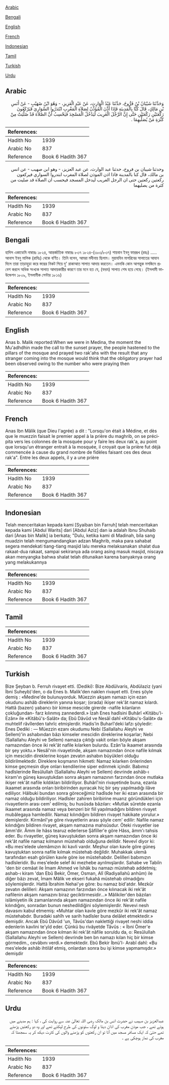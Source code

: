 [Arabic](#arabic)

[Bengali](#bengali)

[English](#english)

[French](#french)

[Indonesian](#indonesian)

[Tamil](#tamil)

[Turkish](#turkish)

[Urdu](#urdu)

## Arabic


<div dir="rtl" lang="ar" style={{fontSize:'larger',backgroundColor:'#f8f9fa',padding:20}}>
وَحَدَّثَنَا شَيْبَانُ بْنُ فَرُّوخَ، حَدَّثَنَا عَبْدُ الْوَارِثِ، عَنْ عَبْدِ الْعَزِيزِ، - وَهُوَ ابْنُ صُهَيْبٍ - عَنْ أَنَسِ بْنِ مَالِكٍ، قَالَ كُنَّا بِالْمَدِينَةِ فَإِذَا أَذَّنَ الْمُؤَذِّنُ لِصَلاَةِ الْمَغْرِبِ ابْتَدَرُوا السَّوَارِيَ فَيَرْكَعُونَ رَكْعَتَيْنِ رَكْعَتَيْنِ حَتَّى إِنَّ الرَّجُلَ الْغَرِيبَ لَيَدْخُلُ الْمَسْجِدَ فَيَحْسِبُ أَنَّ الصَّلاَةَ قَدْ صُلِّيَتْ مِنْ كَثْرَةِ مَنْ يُصَلِّيهِمَا ‏.‏
</div>
<div style={{backgroundColor:'#f8f9fa',padding:20, marginBottom: 10}}><table> <thead> <tr> <th>References:</th> <th></th> </tr> </thead> <tbody><tr><td>Hadith No</td><td>1939</td></tr><tr><td>Arabic No</td><td>837</td></tr><tr><td>Reference</td><td>Book 6 Hadith 367</td></tr></tbody></table></div>


<div dir="rtl" lang="ar" style={{fontSize:'larger',backgroundColor:'#f8f9fa',padding:20}}>
وحدثنا شيبان بن فروخ، حدثنا عبد الوارث، عن عبد العزيز، - وهو ابن صهيب - عن انس بن مالك، قال كنا بالمدينة فاذا اذن الموذن لصلاة المغرب ابتدروا السواري فيركعون ركعتين ركعتين حتى ان الرجل الغريب ليدخل المسجد فيحسب ان الصلاة قد صليت من كثرة من يصليهما
</div>
<div style={{backgroundColor:'#f8f9fa',padding:20, marginBottom: 10}}><table> <thead> <tr> <th>References:</th> <th></th> </tr> </thead> <tbody><tr><td>Hadith No</td><td>1939</td></tr><tr><td>Arabic No</td><td>837</td></tr><tr><td>Reference</td><td>Book 6 Hadith 367</td></tr></tbody></table></div>

## Bengali


<div dir="ltr" lang="bn" style={{fontSize:'larger',backgroundColor:'#f8f9fa',padding:20}}>
হাদিস একাডেমি নাম্বারঃ ১৮২৪, আন্তর্জাতিক নাম্বারঃ ৮৩৭ ১৮২৪-(৩০৩/৮৩৭) শায়বান ইবনু ফাররূখ (রহঃ) ..... আনাস ইবনু মালিক (রাযিঃ) থেকে বর্ণিত। তিনি বলেন, আমরা মদীনায় ছিলাম। মুয়াযযিন মাগরিবের সালাতের আযান দিলে তারা তাড়াহুড়া করে স্তম্ভের নিকট গিয়ে দু' রাকাআত সালাত আদায় করতেন। এমনকি কোন আগন্তুক মসজিদে প্রবেশ করলে অধিক সংখ্যক সালাত আদায়কারীর কারণে তার মনে হত যে, (ফরয) সালাত শেষ হয়ে গেছে। (ইসলামী ফাউন্ডেশন ১৮০৯, ইসলামীক সেন্টার ১৮১৬)
</div>
<div style={{backgroundColor:'#f8f9fa',padding:20, marginBottom: 10}}><table> <thead> <tr> <th>References:</th> <th></th> </tr> </thead> <tbody><tr><td>Hadith No</td><td>1939</td></tr><tr><td>Arabic No</td><td>837</td></tr><tr><td>Reference</td><td>Book 6 Hadith 367</td></tr></tbody></table></div>

## English


<div dir="ltr" lang="en" style={{fontSize:'larger',backgroundColor:'#f8f9fa',padding:20}}>
Anas b. Malik reported:When we were in Medina, the moment the Mu'adhdhin made the call to the sunset prayer, the people hastened to the pillars of the mosque and prayed two rak'ahs with the result that any stranger coming into the mosque would think that the obligatory prayer had been observed owing to the number who were praying then
</div>
<div style={{backgroundColor:'#f8f9fa',padding:20, marginBottom: 10}}><table> <thead> <tr> <th>References:</th> <th></th> </tr> </thead> <tbody><tr><td>Hadith No</td><td>1939</td></tr><tr><td>Arabic No</td><td>837</td></tr><tr><td>Reference</td><td>Book 6 Hadith 367</td></tr></tbody></table></div>

## French


<div dir="ltr" lang="fr" style={{fontSize:'larger',backgroundColor:'#f8f9fa',padding:20}}>
Anas Ibn Mâlik (que Dieu l'agrée) a dit : "Lorsqu'on était à Médine, et dès que le muezzin faisait le premier appel à la prière du maghrib, on se précipita vers les colonnes de la mosquée pour y faire les deux rak'a, au point que lorsqu'un étranger entrait à la mosquée, il croyait que la prière fut déjà commencée à cause du grand nombre de fidèles faisant ces des deux rak'a". Entre les deux appels, il y a une prière
</div>
<div style={{backgroundColor:'#f8f9fa',padding:20, marginBottom: 10}}><table> <thead> <tr> <th>References:</th> <th></th> </tr> </thead> <tbody><tr><td>Hadith No</td><td>1939</td></tr><tr><td>Arabic No</td><td>837</td></tr><tr><td>Reference</td><td>Book 6 Hadith 367</td></tr></tbody></table></div>

## Indonesian


<div dir="ltr" lang="id" style={{fontSize:'larger',backgroundColor:'#f8f9fa',padding:20}}>
Telah menceritakan kepada kami [Syaiban bin Farruh] telah menceritakan kepada kami [Abdul Warits] dari [Abdul Aziz] dan ia adalah Ibnu Shuhaib dari [Anas bin Malik] ia berkata; "Dulu, ketika kami di Madinah, bila sang muadzin telah mengumandangkan adzan Maghrib, maka para sahabat segera mendekati tiang-tiang masjid lalu mereka melaksanakan shalat dua rakaat-dua rakaat, sampai sekiranya ada orang asing masuk masjid, niscaya akan menyangka bahwa shalat telah ditunaikan karena banyaknya orang yang melakukannya
</div>
<div style={{backgroundColor:'#f8f9fa',padding:20, marginBottom: 10}}><table> <thead> <tr> <th>References:</th> <th></th> </tr> </thead> <tbody><tr><td>Hadith No</td><td>1939</td></tr><tr><td>Arabic No</td><td>837</td></tr><tr><td>Reference</td><td>Book 6 Hadith 367</td></tr></tbody></table></div>

## Tamil


<div dir="ltr" lang="ta" style={{fontSize:'larger',backgroundColor:'#f8f9fa',padding:20}}>

</div>
<div style={{backgroundColor:'#f8f9fa',padding:20, marginBottom: 10}}><table> <thead> <tr> <th>References:</th> <th></th> </tr> </thead> <tbody><tr><td>Hadith No</td><td>1939</td></tr><tr><td>Arabic No</td><td>837</td></tr><tr><td>Reference</td><td>Book 6 Hadith 367</td></tr></tbody></table></div>

## Turkish


<div dir="ltr" lang="tr" style={{fontSize:'larger',backgroundColor:'#f8f9fa',padding:20}}>
Bize Şeyban b. Ferruh rivayet etti. (Dediki): Bize Abdülvaris, Abdülaziz (yani İbni Suheyb)'den, o da Enes b. Malik'den naklen rivayet etti. Enes şöyle demiş : «Medine'de bulunuyorduk. Müezzin akşam namazı için ezan okudunu ashâb direklerin yanına koşar; (orada) ikişer rek'ât namaz kılardı. Hattâ (bazen) yabancı bir kimse mescide girerde -nafile kılanların çokluğundan- farz kılınmış zannederdi.» İzah Enes hadîsini Buhârî «Kitâbu'l-Ezân» ile «Kitâbü's-Salât» da; Ebû Dâvûd ve Nesâî dahî «Kitâbu's-Salât» da muhtelif râvîlerden tahrîc etmişlerdir. Hadis’in Buharî'deki lafzı şöyledir: Enes Dediki : — Müezzin ezanı okudumu Nebi (Sallallahu Aleyhi ve Sellem)'in ashabından bâzı kimseler mescidin direklerine koşarlar; Nebi (Sallallahu Aleyhi ve Sellem) namaza çıktığı vakit onları böyle akşam namazından önce iki rek'ât nafile kılarken bulurdu. Ezân'la ikaamet arasında bir şey yoktu.» Nesâî'nin rivayetinde, akşam namazından önce nafile kılmak için mescidin direklerine koşan zevatın ashabın büyükleri olduğu bildirilmektedir. Direklere koşmanın hikmeti: Namaz kılarken önlerinden kimse geçmesin diye onları kendilerine siper edinmek içindir. Babımız hadîslerinde Resûlullah (Sallallahu Aleyhi ve Sellem) devrinde ashâb-ı kiram'ın güneş kavuştukdan sonra akşam namazının farzından önce mutlaka ikişer rek'ât nafile kıldıkları bildiriliyor. Buhârî'nin rivayetinde buna, ezanla ikaamet arasında onları biribirinden ayıracak hiç bir şey yapılmadığı ilâve ediliyor. Hâlbuki bundan sonra göreceğimiz hadîsde her iki ezan arasında bir namaz olduğu bildiriliyor. Hadîsler zahiren biribirine muarız göründükleri için rivayetlerin arası cem' edilmiş; bu husûsda bâzıları: «Mutlak sûretde ezanla ikaamet arasında namaz veya benzeri bir fiil yapılmadığını bildiren rivayet mubâlegaya hamledilir. Namaz kılındığını bildiren rivayet hakikate yorulur.» demişlerdir. Kirmânî'ye göre rivayetlerin arası şöyle cem' edilir: Nafile namaz kılındığını bildiren rivayet, akşam namazına mahsûsdur. Öteki rivayetler ise âmm'dir. Âmm ile hâss tearuz ederlerse ŞâfiîIer'e göre Hâss, âmm'ı tahsis eder. Bu rivayetler, güneş kavuştukdan sonra akşam namazından önce iki rek'ât nafile namaz kılmanın müstehab olduğuna delildir. Nevevî diyor ki: «Bu mes'elede ulemâmızın iki kavli vardır. Meşhur olan kavle göre güneş kavuştuktan sonra nafile kılmak müstehab değildir. Muhakkak ulemâ tarafından esah görülen kavle göre ise müstehabdır. Delilleri babımızın hadîsleridir. Bu mes'elede selef iki mezhebe ayrılmışlardır. Sahabe ve Tabiîn 'den bir cemâat ile İmam Ahmed ve İshâk bu namazı müstehab addetmiş; ashab-ı kiram 'dan Ebû Bekir, Ömer, Osman, Alî (Radiyallahû anhûm) ile diğer bâzı zevat, İmam Mâlik ve ekseri fukahâ müstehab olmadığını söylemişlerdir. Hattâ İbrahim Nehai'ye göre: bu namaz bid'atdır. Mezkûr zevatın delilleri: Akşam namazının farzından önce kılınacak iki rek'ât nafilenin akşam namazını biraz geciktirmesidir...» MâIikiler'den bâzıları islâmiyetin ilk zamanlarında akşam namazından önce iki rek'ât nafile kılındığını, sonradan bunun neshedildiğini söylemişlerdir. Nevevi nesh davasını kabul etmemiş: «Muhtar olan kavle göre mezkûr iki rek'ât namaz müstehabdır. Buradaki sahîh ve sarih hadîsler buna delâlet etmektedir.» demişdir. Ancak Ebû Dâvûd 'un, Tâvûs'dan naklettiği rivayet neshi iddia edenlerin kavlini te'yîd eder. Çünkü bu rivâyetde Tâvûs : « İbni Ömer'e akşam namazından önce kılman iki rek'ât nâfile soruldu da, o: ResûluIIah (Sallallahu Aleyhi ve Sellem) devrinde ben bn namazı kılan hiç bir kimse görmedim., cevâbını verdi.» demektedir. Ebû Bekir İbnü'l- Arabî dahî: «Bu mes'elede ashâb ihtilâf etmiş, onlardan sonra bu işi kimse yapmamışdır.» demişdir
</div>
<div style={{backgroundColor:'#f8f9fa',padding:20, marginBottom: 10}}><table> <thead> <tr> <th>References:</th> <th></th> </tr> </thead> <tbody><tr><td>Hadith No</td><td>1939</td></tr><tr><td>Arabic No</td><td>837</td></tr><tr><td>Reference</td><td>Book 6 Hadith 367</td></tr></tbody></table></div>

## Urdu


<div dir="rtl" lang="ur" style={{fontSize:'larger',backgroundColor:'#f8f9fa',padding:20}}>
عبدالعزیز بن صہیب نے حضرت انس بن مالک رضی اللہ تعالیٰ عنہ سے روایت کی ، کہا : ہم مدینے میں ہوتے تھے ، جب موذن مغرب کی اذان دیتا و لوگ ستونوں کی طرح لپکتے تھے اور وہ دو رکعتیں پڑھتے تھے حتیٰ کہ ایک مسافر مسجد میں آتا تو ان رکعتوں کو پڑھنے والوں کی کثرت دیکھ کر یہ سمجھتا کہ مغرب کی نماز ہوچکی ہے ۔
</div>
<div style={{backgroundColor:'#f8f9fa',padding:20, marginBottom: 10}}><table> <thead> <tr> <th>References:</th> <th></th> </tr> </thead> <tbody><tr><td>Hadith No</td><td>1939</td></tr><tr><td>Arabic No</td><td>837</td></tr><tr><td>Reference</td><td>Book 6 Hadith 367</td></tr></tbody></table></div>